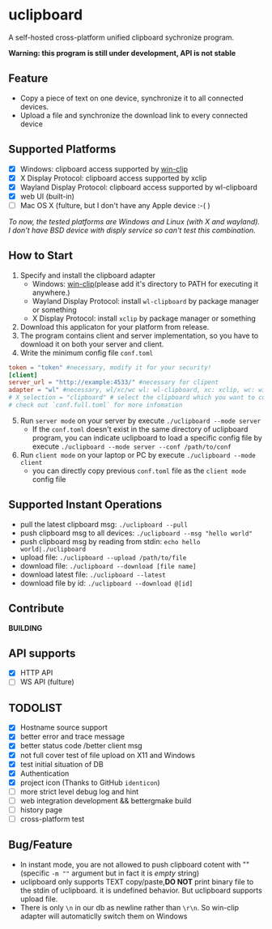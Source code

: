 # uclipboard
A self-hosted cross-platform unified clipboard sychronize program.

**Warning: this program is still under development, API is not stable**

## Feature
- Copy a piece of text on one device, synchronize it to all connected devices.
- Upload a file and synchronize the download link to every connected device

## Supported Platforms
- [x] Windows: clipboard access supported by [win-clip](https://github.com/uclipboard/win-clip)
- [x] X Display Protocol: clipboard access supported by xclip
- [x] Wayland Display Protocol: clipboard access supported by wl-clipboard
- [x] web UI (built-in)
- [ ] Mac OS X (fulture, but I don't have any Apple device :-\( )

*To now, the tested platforms are Windows and Linux (with X and wayland). I don't have BSD device with disply service so can't test this combination.*

## How to Start
1. Specify and install the clipboard adapter
    - Windows: [win-clip](https://github.com/uclipboard/win-clip)(please add it's directory to PATH for executing it anywhere.)
    - Wayland Display Protocol: install `wl-clipboard` by package manager or something 
    - X Display Protocol: install `xclip` by package manager or something
2. Download this applicaton for your platform from release.
3. The program contains client and server implementation, so you have to download it on both your server and client.
4. Write the minimum config file `conf.toml`
```toml
token = "token" #necessary, modify it for your security!
[client]
server_url = "http://example:4533/" #necessary for clipent
adapter = "wl" #necessary, wl/xc/wc wl: wl-clipboard, xc: xclip, wc: win-clip
# X_selection = "clipboard" # select the clipboard which you want to copy/paste in xc mode
# check out `conf.full.toml` for more infomation
```
5. Run `server mode` on your server by execute `./uclipboard --mode server` 
    - If the `conf.toml` doesn't exist in the same directory of uclipboard program, you can indicate uclipboard to load a specific config file by execute `./uclipboard --mode server --conf /path/to/conf`
6. Run `client mode` on your laptop or PC by execute `./uclipboard --mode client`
    - you can directly copy previous `conf.toml` file as the `client mode` config file

## Supported Instant Operations
- pull the latest clipboard msg: `./uclipboard --pull`
- push clipboard msg to all devices: `./uclipboard --msg "hello world"`
- push clipboard msg by reading from stdin: `echo hello world|./uclipboard`
- upload file: `./uclipboard --upload /path/to/file`
- download file: `./uclipboard --download [file name]`
- download latest file: `./uclipboard --latest `
- download file by id: `./uclipboard --download @[id]`

## Contribute
**BUILDING**
## API supports
- [x] HTTP API
- [ ] WS API (fulture)

## TODOLIST
- [x] Hostname source support
- [x] better error and trace message 
- [x] better status code /better client msg 
- [x] not full cover test of file upload on X11 and Windows 
- [x] test initial situation of DB 
- [x] Authentication
- [x] project icon (Thanks to GitHub `identicon`)
- [ ] more strict level debug log and hint
- [ ] web integration development && bettergmake build
- [ ] history page
- [ ] cross-platform test

## Bug/Feature
- In instant mode, you are not allowed to push clipboard cotent with "" (specific `-m ""` argument but in fact it is *empty* string)
- uclipboard only supports TEXT copy/paste,**DO NOT** print binary file to the stdin of uclipboard. it is undefined behavior. But uclipboard supports upload file.  
- There is only `\n` in our db as newline rather than `\r\n`. So win-clip adapter will automaticlly switch them on Windows
